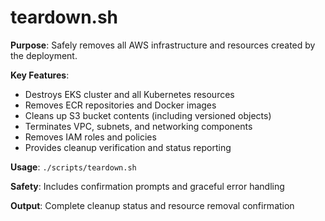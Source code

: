 # teardown.sh

**Purpose**: Safely removes all AWS infrastructure and resources created by the deployment.

**Key Features**:
- Destroys EKS cluster and all Kubernetes resources
- Removes ECR repositories and Docker images
- Cleans up S3 bucket contents (including versioned objects)
- Terminates VPC, subnets, and networking components
- Removes IAM roles and policies
- Provides cleanup verification and status reporting

**Usage**: `./scripts/teardown.sh`

**Safety**: Includes confirmation prompts and graceful error handling

**Output**: Complete cleanup status and resource removal confirmation 
